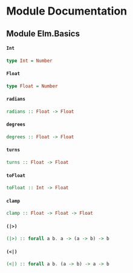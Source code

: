 # Module Documentation

## Module Elm.Basics

#### `Int`

``` purescript
type Int = Number
```


#### `Float`

``` purescript
type Float = Number
```


#### `radians`

``` purescript
radians :: Float -> Float
```


#### `degrees`

``` purescript
degrees :: Float -> Float
```


#### `turns`

``` purescript
turns :: Float -> Float
```


#### `toFloat`

``` purescript
toFloat :: Int -> Float
```


#### `clamp`

``` purescript
clamp :: Float -> Float -> Float
```


#### `(|>)`

``` purescript
(|>) :: forall a b. a -> (a -> b) -> b
```


#### `(<|)`

``` purescript
(<|) :: forall a b. (a -> b) -> a -> b
```




